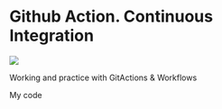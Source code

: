 # Github Action. Continuous Integration
![](https://github.com/Stanislav-Hryhorskyi/new-action/actions/workflows/maven-publish.yml/badge.svg)

Working and practice with GitActions &amp; Workflows

My code
